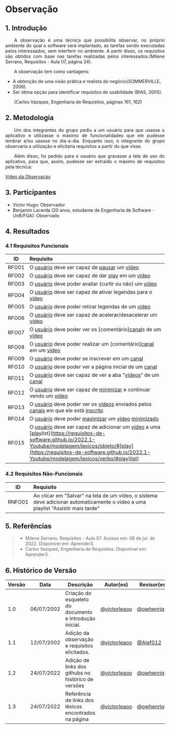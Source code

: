 # Observação

## 1. Introdução
<p align="justify">&emsp;&emsp;A observação é uma técnica que possibilita observar, no próprio ambiente do qual o software será implantado, as tarefas sendo executadas pelos interessados, sem interferir no ambiente. A partir disso, os requisitos são obtidos com base nas tarefas realizadas pelos interessados.(Milene Serrano, Requisitos - Aula 07, página 24).</p>

<p align="justify">&emsp;&emsp;A observação tem como vantagens:</p>

- A obtenção de uma visão prática e realista do negócio(SOMMERVILLE, 2006).
- Ser ótima opção para identificar requisitos de usabilidade (BIAS, 2005).

<p align="justify">&emsp;&emsp;(Carlos Vazquez, Engenharia de Requisitos, páginas 161, 162)</p>

## 2. Metodologia
<p align="justify">&emsp;&emsp;Um dos integrantes do grupo pediu a um usuário para que usasse o aplicativo e utilizasse o máximo de funcionalidades que ele pudesse lembrar e/ou usasse no dia-a-dia. Enquanto isso, o integrante do grupo observaria a utilização e elicitaria requisitos a partir do que visse.</p>

<p align="justify">&emsp;&emsp;Além disso, foi pedido para o usuário que gravasse a tela de uso do aplicativo, para que, assim, pudesse ser extraído o máximo de requisitos pela técnica:</p>

[Vídeo da Observação](https://user-images.githubusercontent.com/33530818/178572814-c4af9a44-c9fe-42f3-be98-4f2f377a77e8.mp4)

## 3. Participantes
- Victor Hugo: Observador
- Benjamin Lacerda (20 anos, estudante de Engenharia de Software - UnB/FGA): Observado

## 4. Resultados
### 4.1 Requisitos Funcionais
| ID    | Requisito | 
| :-:   | :-------- |
| RFO01 | O [usuário](https://requisitos-de-software.github.io/2022.1-Youtube/modelagem/lexicos/objeto/#usuario) deve ser capaz de [pausar](https://requisitos-de-software.github.io/2022.1-Youtube/modelagem/lexicos/verbo/#pausar) um [vídeo](https://requisitos-de-software.github.io/2022.1-Youtube/modelagem/lexicos/objeto/#video) |
| RFO02 | O [usuário](https://requisitos-de-software.github.io/2022.1-Youtube/modelagem/lexicos/objeto/#usuario) deve ser capaz de dar [play](https://requisitos-de-software.github.io/2022.1-Youtube/modelagem/lexicos/verbo/#play) em um [vídeo](https://requisitos-de-software.github.io/2022.1-Youtube/modelagem/lexicos/objeto/#video) |
| RFO03 | O [usuário](https://requisitos-de-software.github.io/2022.1-Youtube/modelagem/lexicos/objeto/#usuario) deve poder avaliar (curtir ou não) um [vídeo](https://requisitos-de-software.github.io/2022.1-Youtube/modelagem/lexicos/objeto/#video) |
| RFO04 | O [usuário](https://requisitos-de-software.github.io/2022.1-Youtube/modelagem/lexicos/objeto/#usuario) deve ser capaz de ativar legendas para o [vídeo](https://requisitos-de-software.github.io/2022.1-Youtube/modelagem/lexicos/objeto/#video) |
| RFO05 | O [usuário](https://requisitos-de-software.github.io/2022.1-Youtube/modelagem/lexicos/objeto/#usuario) deve poder retirar legendas de um [vídeo](https://requisitos-de-software.github.io/2022.1-Youtube/modelagem/lexicos/objeto/#video) |
| RFO06 | O [usuário](https://requisitos-de-software.github.io/2022.1-Youtube/modelagem/lexicos/objeto/#usuario) deve ser capaz de acelerar/desacelerar um [vídeo](https://requisitos-de-software.github.io/2022.1-Youtube/modelagem/lexicos/objeto/#video) |
| RFO07 | O [usuário](https://requisitos-de-software.github.io/2022.1-Youtube/modelagem/lexicos/objeto/#usuario) deve poder ver os [comentário][canal](https://requisitos-de-software.github.io/2022.1-Youtube/modelagem/lexicos/objeto/#comentario)s de um [vídeo](https://requisitos-de-software.github.io/2022.1-Youtube/modelagem/lexicos/objeto/#video) |
| RFO08 | O [usuário](https://requisitos-de-software.github.io/2022.1-Youtube/modelagem/lexicos/objeto/#usuario) deve poder realizar um [comentário][canal](https://requisitos-de-software.github.io/2022.1-Youtube/modelagem/lexicos/objeto/#comentario) em um [vídeo](https://requisitos-de-software.github.io/2022.1-Youtube/modelagem/lexicos/objeto/#video) |
| RFO09 | O [usuário](https://requisitos-de-software.github.io/2022.1-Youtube/modelagem/lexicos/objeto/#usuario) deve poder se inscrever em um [canal](https://requisitos-de-software.github.io/2022.1-Youtube/modelagem/lexicos/objeto/#canal) |
| RFO10 | O [usuário](https://requisitos-de-software.github.io/2022.1-Youtube/modelagem/lexicos/objeto/#usuario) deve poder ver a página inicial de um [canal](https://requisitos-de-software.github.io/2022.1-Youtube/modelagem/lexicos/objeto/#canal) |
| RFO11 | O [usuário](https://requisitos-de-software.github.io/2022.1-Youtube/modelagem/lexicos/objeto/#usuario) deve ser capaz de ver a aba "[vídeos](https://requisitos-de-software.github.io/2022.1-Youtube/modelagem/lexicos/objeto/#video)" de um [canal](https://requisitos-de-software.github.io/2022.1-Youtube/modelagem/lexicos/objeto/#canal) |
| RFO12 | O [usuário](https://requisitos-de-software.github.io/2022.1-Youtube/modelagem/lexicos/objeto/#usuario) deve ser capaz de [minimizar](https://requisitos-de-software.github.io/2022.1-Youtube/modelagem/lexicos/verbo/#minimizar) e continuar vendo um [vídeo](https://requisitos-de-software.github.io/2022.1-Youtube/modelagem/lexicos/objeto/#video) |
| RFO13 | O [usuário](https://requisitos-de-software.github.io/2022.1-Youtube/modelagem/lexicos/objeto/#usuario) deve poder ver os [vídeos](https://requisitos-de-software.github.io/2022.1-Youtube/modelagem/lexicos/objeto/#video) enviados pelos [canais](https://requisitos-de-software.github.io/2022.1-Youtube/modelagem/lexicos/objeto/#canal) em que ele está [inscrito](https://requisitos-de-software.github.io/2022.1-Youtube/modelagem/lexicos/estado/#inscrito) |
| RFO14 | O [usuário](https://requisitos-de-software.github.io/2022.1-Youtube/modelagem/lexicos/objeto/#usuario) deve poder [maximizar](https://requisitos-de-software.github.io/2022.1-Youtube/modelagem/lexicos/verbo/#maximizar) um [vídeo](https://requisitos-de-software.github.io/2022.1-Youtube/modelagem/lexicos/objeto/#video) [minimizado](https://requisitos-de-software.github.io/2022.1-Youtube/modelagem/lexicos/estado/#minimizado) |
| RFO15 | O [usuário](https://requisitos-de-software.github.io/2022.1-Youtube/modelagem/lexicos/objeto/#usuario) deve ser capaz de adicionar um [vídeo](https://requisitos-de-software.github.io/2022.1-Youtube/modelagem/lexicos/objeto/#video) a uma [[play](https://requisitos-de-software.github.io/2022.1-Youtube/modelagem/lexicos/verbo/#play)list](https://requisitos-de-software.github.io/2022.1-Youtube/modelagem/lexicos/objeto/#[play](https://requisitos-de-software.github.io/2022.1-Youtube/modelagem/lexicos/verbo/#play)list) |

### 4.2 Requisitos Não-Funcionais
| ID     | Requisito | 
| :-:    | :-------- |
| RNFO01 | Ao clicar em "Salvar" na tela de um vídeo, o sistema deve adicionar automaticamente o vídeo a uma playlist "Assistir mais tarde" |

## 5. Referências
> - Milene Serrano, Requisitos - Aula 07. Acesso em: 06 de jul. de 2022. Disponível em: Aprender3.
> - Carlos Vazquez, Engenharia de Requisitos. Disponível em: Aprender3.

## 6. Histórico de Versão
| Versão | Data | Descrição | Autor(es) | Revisor(es) |
| ------ | ---- | --------- | --------- | ----------- |
| 1.0    | 06/07/2002 | Criação do esqueleto do documento e introdução inicial. | <a href="https://github.com/victorleaoo">@victorleaoo</a> | <a href="https://github.com/owhenrique">@owhenrique</a> |
| 1.1    | 12/07/2002 | Adição da observação e requisitos elicitados. | <a href="https://github.com/victorleaoo">@victorleaoo</a> | <a href="https://github.com/Alef012">@Alef012</a> |
| 1.2    | 24/07/2022 | Adição de links dos githubs no histórico de versões | <a href="https://github.com/victorleaoo">@victorleaoo</a> | <a href="https://github.com/owhenrique">@owhenrique</a> |
| 1.3    | 24/07/2022 | Referência de links dos léxicos encontrados na página | <a href="https://github.com/victorleaoo">@victorleaoo</a> | <a href="https://github.com/owhenrique">@owhenrique</a> |